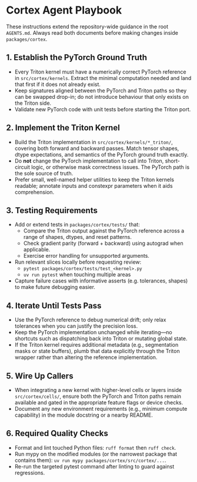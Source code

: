 # Cortex Agent Playbook

These instructions extend the repository-wide guidance in the root `AGENTS.md`.
Always read both documents before making changes inside `packages/cortex`.

## 1. Establish the PyTorch Ground Truth

- Every Triton kernel must have a numerically correct PyTorch reference in
  `src/cortex/kernels`. Extract the minimal computation needed and land that
  first if it does not already exist.
- Keep signatures aligned between the PyTorch and Triton paths so they can be
  swapped drop-in; do not introduce behaviour that only exists on the Triton
  side.
- Validate new PyTorch code with unit tests before starting the Triton port.

## 2. Implement the Triton Kernel

- Build the Triton implementation in `src/cortex/kernels/*_triton/`, covering
  both forward and backward passes. Match tensor shapes, dtype expectations,
  and semantics of the PyTorch ground truth exactly.
- Do **not** change the PyTorch implementation to call into Triton, short-circuit
  logic, or otherwise mask correctness issues. The PyTorch path is the sole
  source of truth.
- Prefer small, well-named helper utilities to keep the Triton kernels readable;
  annotate inputs and constexpr parameters when it aids comprehension.

## 3. Testing Requirements

- Add or extend tests in `packages/cortex/tests/` that:
  - Compare the Triton output against the PyTorch reference across a range of
    shapes, dtypes, and reset patterns.
  - Check gradient parity (forward + backward) using autograd when applicable.
  - Exercise error handling for unsupported arguments.
- Run relevant slices locally before requesting review:
  - `pytest packages/cortex/tests/test_<kernel>.py`
  - `uv run pytest` when touching multiple areas
- Capture failure cases with informative asserts (e.g. tolerances, shapes) to
  make future debugging easier.

## 4. Iterate Until Tests Pass

- Use the PyTorch reference to debug numerical drift; only relax tolerances when
  you can justify the precision loss.
- Keep the PyTorch implementation unchanged while iterating—no shortcuts such
  as dispatching back into Triton or mutating global state.
- If the Triton kernel requires additional metadata (e.g., segmentation masks or
  state buffers), plumb that data explicitly through the Triton wrapper rather
  than altering the reference implementation.

## 5. Wire Up Callers

- When integrating a new kernel with higher-level cells or layers inside
  `src/cortex/cells/`, ensure both the PyTorch and Triton paths remain available
  and gated in the appropriate feature flags or device checks.
- Document any new environment requirements (e.g., minimum compute capability) in
  the module docstring or a nearby README.

## 6. Required Quality Checks

- Format and lint touched Python files: `ruff format` then `ruff check`.
- Run mypy on the modified modules (or the narrowest package that contains them):
  `uv run mypy packages/cortex/src/cortex/...`.
- Re-run the targeted pytest command after linting to guard against regressions.
